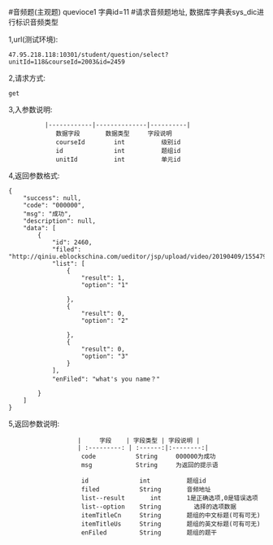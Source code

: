 #音频题(主观题)  quevioce1 字典id=11
#请求音频题地址, 数据库字典表sys_dic进行标识音频类型

1,url(测试环境): 

    47.95.218.118:10301/student/question/select?unitId=118&courseId=2003&id=2459 
    
2,请求方式: 

    get
    
3,入参数说明:

              |------------|--------------|----------|
                 数据字段       数据类型     字段说明
                 courseId        int          级别id
                 id              int          题组id
                 unitId          int          单元id
4,返回参数格式:
```
{
    "success": null,
    "code": "000000",
    "msg": "成功",
    "description": null,
    "data": [
        {
            "id": 2460,
            "filed": "http://qiniu.eblockschina.com/ueditor/jsp/upload/video/20190409/1554796053273005390.mp3",
            "list": [
                {
                    "result": 1,
                    "option": "1"
                  
                },
                {
                    "result": 0,
                    "option": "2"
                    
                },
                {
                    "result": 0,
                    "option": "3"                   
                }
            ],
            "enFiled": "what's you name？"
           
        }
    ]
}
```
5,返回参数说明:

                       |     字段    | 字段类型 | 字段说明 |
                       | :---------: | :------:|:--------:|
                        code           String     000000为成功
                        msg            String     为返回的提示语
                        
                        id              int          题组id
                        filed           String       音频地址
                        list--result       int       1是正确选项,0是错误选项
                        list--option    String         选择的选项数据
                        itemTitleCn     String       题组的中文标题(可有可无)
                        itemTitleUs     String       题组的英文标题(可有可无)
                        enFiled         String       题组的题干
                       


